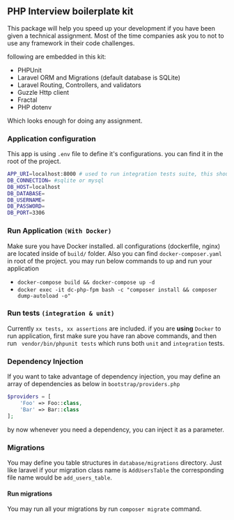 ## PHP Interview boilerplate kit
This package will help you speed up your development if you have been given a technical assignment.
Most of the time companies ask you to not to use any framework in their code challenges. 

following are embedded in this kit:
- PHPUnit 
- Laravel ORM and Migrations  (default database is SQLite)
- Laravel Routing, Controllers, and validators
- Guzzle Http client
- Fractal
- PHP dotenv

Which looks enough for doing any assignment.

    
### Application configuration
This app is using `.env` file to define it's configurations. you can find it in the root of the project.
```bash
APP_URI=localhost:8000 # used to run integration tests suite, this should be same for application
DB_CONNECTION= #sqlite or mysql
DB_HOST=localhost
DB_DATABASE=
DB_USERNAME=
DB_PASSWORD=
DB_PORT=3306
```
### Run Application `(With Docker)`
Make sure you have Docker installed. all configurations (dockerfile, nginx) are located inside of `build/` folder.
Also you can find `docker-composer.yaml` in root of the project. you may run below commands to up and run your application

- `docker-compose build && docker-compose up -d` 
- `docker exec -it dc-php-fpm bash -c "composer install && composer dump-autoload -o"` 

### Run tests `(integration & unit)`
Currently `xx tests, xx assertions` are included.
if you are **using** `Docker` to run application, first make sure you have ran above commands, and then run
` vendor/bin/phpunit tests` which runs both `unit` and `integration` tests.

### Dependency Injection 
If you want to take advantage of dependency injection, you may define an array of dependencies
as below in `bootstrap/providers.php`
```php
$providers = [
    'Foo' => Foo::class,
    'Bar' => Bar::class
];
```
by now whenever you need a dependency, you can inject it as a parameter.

### Migrations
You may define you table structures in `database/migrations` directory. Just like laravel
if your migration class name is `AddUsersTable` the corresponding file name would be `add_users_table`.

#### Run migrations
You may run all your migrations by run `composer migrate` command.
